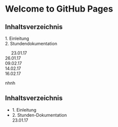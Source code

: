 # Welcome to GitHub Pages

<h2>
Inhaltsverzeichnis
</h2>
<p>1. Einleitung <br> 2. Stundendokumentation <p style="text-indent:20px;">23.01.17<br style="text-indent:20px;">26.01.17<br style="text-indent:20px;">09.02.17<br style="text-indent:20px;">14.02.17<br style="text-indent:20px;">16.02.17</p>
nhnh

<h2>
Inhaltsverzeichnis
</h2>
<ul>
<li>1. Einleitung</li>
<li>2. Stunden-Dokumentation<br>23.01.17
